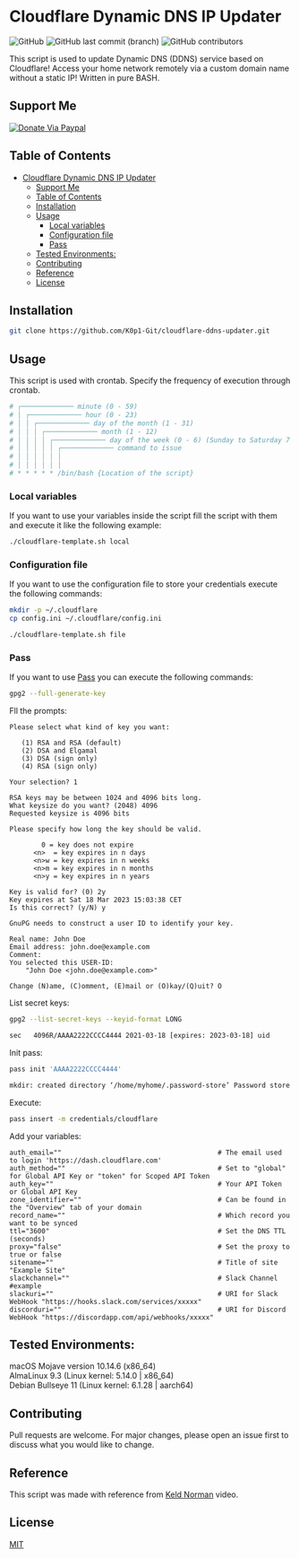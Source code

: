# Cloudflare Dynamic DNS IP Updater
<img alt="GitHub" src="https://img.shields.io/github/license/K0p1-Git/cloudflare-ddns-updater?color=black"> <img alt="GitHub last commit (branch)" src="https://img.shields.io/github/last-commit/K0p1-Git/cloudflare-ddns-updater/main"> <img alt="GitHub contributors" src="https://img.shields.io/github/contributors/K0p1-Git/cloudflare-ddns-updater">

This script is used to update Dynamic DNS (DDNS) service based on Cloudflare! Access your home network remotely via a custom domain name without a static IP! Written in pure BASH.

## Support Me
[![Donate Via Paypal](https://www.paypalobjects.com/en_US/i/btn/btn_donateCC_LG.gif)](https://www.paypal.me/Jasonkkf)

## Table of Contents

- [Cloudflare Dynamic DNS IP Updater](#cloudflare-dynamic-dns-ip-updater)
  * [Support Me](#support-me)
  * [Table of Contents](#table-of-contents)
  * [Installation](#installation)
  * [Usage](#usage)
    + [Local variables](#local-variables)
    + [Configuration file](#configuration-file)
    + [Pass](#pass)
  * [Tested Environments:](#tested-environments)
  * [Contributing](#contributing)
  * [Reference](#reference)
  * [License](#license)

## Installation

```bash
git clone https://github.com/K0p1-Git/cloudflare-ddns-updater.git
```

## Usage
This script is used with crontab. Specify the frequency of execution through crontab.

```bash
# ┌───────────── minute (0 - 59)
# │ ┌───────────── hour (0 - 23)
# │ │ ┌───────────── day of the month (1 - 31)
# │ │ │ ┌───────────── month (1 - 12)
# │ │ │ │ ┌───────────── day of the week (0 - 6) (Sunday to Saturday 7 is also Sunday on some systems)
# │ │ │ │ │ ┌───────────── command to issue                               
# │ │ │ │ │ │
# │ │ │ │ │ │
# * * * * * /bin/bash {Location of the script}
```

### Local variables

If you want to use your variables inside the script fill the script with them and execute it like the following example:

```bash
./cloudflare-template.sh local
```

### Configuration file

If you want to use the configuration file to store your credentials execute the following commands:

```bash
mkdir -p ~/.cloudflare
cp config.ini ~/.cloudflare/config.ini

./cloudflare-template.sh file
```

### Pass

If you want to use [Pass](https://www.passwordstore.org/) you can execute the following commands:

```bash
gpg2 --full-generate-key
```

Fll the prompts:
```text
Please select what kind of key you want:

   (1) RSA and RSA (default)
   (2) DSA and Elgamal
   (3) DSA (sign only)
   (4) RSA (sign only)

Your selection? 1

RSA keys may be between 1024 and 4096 bits long.
What keysize do you want? (2048) 4096
Requested keysize is 4096 bits

Please specify how long the key should be valid.

        0 = key does not expire
      <n>  = key expires in n days
      <n>w = key expires in n weeks
      <n>m = key expires in n months
      <n>y = key expires in n years

Key is valid for? (0) 2y
Key expires at Sat 18 Mar 2023 15:03:38 CET
Is this correct? (y/N) y

GnuPG needs to construct a user ID to identify your key.

Real name: John Doe
Email address: john.doe@example.com
Comment: 
You selected this USER-ID:
    "John Doe <john.doe@example.com>"

Change (N)ame, (C)omment, (E)mail or (O)kay/(Q)uit? O
```

List secret keys:

```bash
gpg2 --list-secret-keys --keyid-format LONG

sec   4096R/AAAA2222CCCC4444 2021-03-18 [expires: 2023-03-18] uid         John Doe <jdoe@example.com>
```

Init pass:

```bash
pass init 'AAAA2222CCCC4444'

mkdir: created directory ‘/home/myhome/.password-store’ Password store initialized for AAAA2222CCCC4444.
```

Execute:

```bash
pass insert -m credentials/cloudflare
```

Add your variables:

```text
auth_email=""                                       # The email used to login 'https://dash.cloudflare.com'
auth_method=""                                      # Set to "global" for Global API Key or "token" for Scoped API Token
auth_key=""                                         # Your API Token or Global API Key
zone_identifier=""                                  # Can be found in the "Overview" tab of your domain
record_name=""                                      # Which record you want to be synced
ttl="3600"                                          # Set the DNS TTL (seconds)
proxy="false"                                       # Set the proxy to true or false
sitename=""                                         # Title of site "Example Site"
slackchannel=""                                     # Slack Channel #example
slackuri=""                                         # URI for Slack WebHook "https://hooks.slack.com/services/xxxxx"
discorduri=""                                       # URI for Discord WebHook "https://discordapp.com/api/webhooks/xxxxx"
```

## Tested Environments:
macOS Mojave version 10.14.6 (x86_64) <br />
AlmaLinux 9.3 (Linux kernel: 5.14.0 | x86_64) <br />
Debian Bullseye 11 (Linux kernel: 6.1.28 | aarch64) <br />

## Contributing
Pull requests are welcome. For major changes, please open an issue first to discuss what you would like to change.

## Reference
This script was made with reference from [Keld Norman](https://www.youtube.com/watch?v=vSIBkH7sxos) video.

## License
[MIT](https://github.com/K0p1-Git/cloudflare-ddns-updater/blob/main/LICENSE)
